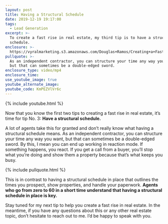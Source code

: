 ```yaml
---
layout: post
title: Having a Structural Schedule
date: 2019-12-19 19:17:00
tags:
  - Lead Generation
excerpt: >-
  To create a fast rise in real estate, my third tip is to have a structural
  schedule.
enclosure: >-
  https://vyralmarketing.s3.amazonaws.com/Douglas+Ramos/Creating+a+Fast+Rise+in+Real+Estate+-+Part+3.mp4
pullquote: >-
  As an independent contractor, you can structure your time any way you want,
  but that can sometimes be a double-edged sword.
enclosure_type: video/mp4
enclosure_time:
use_youtube_image: true
youtube_alternate_image:
youtube_code: KmPEZVlVr6c
---
```


{% include youtube.html %}

Now that you know the first two tips to creating a fast rise in real estate, it’s time for tip No. 3: **Have a structural schedule.&nbsp;**

A lot of agents take this for granted and don’t really know what having a structural schedule means. As an independent contractor, you can structure your time any way you want, but that can sometimes be a double-edged sword. By this, I mean you can end up working in reaction mode. If something happens, you react. If you get a call from a buyer, you’ll stop what you’re doing and show them a property because that’s what keeps you busy.&nbsp;

{% include pullquote.html %}

This is in contrast to having a structural schedule in place that outlines the times you prospect, show properties, and handle your paperwork. **Agents who go from zero to 60 in a short time understand that having a structural schedule in place is key.&nbsp;**

Stay tuned for my next tip to help you create a fast rise in real estate. In the meantime, if you have any questions about this or any other real estate topic, don’t hesitate to reach out to me. I’d be happy to speak with you.&nbsp;<br>&nbsp;

&nbsp;
